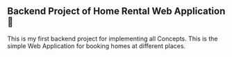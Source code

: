 ## Backend Project of Home Rental Web Application 🚀
 This is my first backend project for implementing all Concepts.
 This is the simple Web Application for booking homes at different places. 
